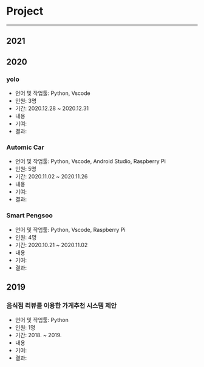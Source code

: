# Project
---
## 2021
## 2020
###  yolo
- 언어 및 작업툴: Python, Vscode
- 인원: 3명
- 기간: 2020.12.28 ~ 2020.12.31
- 내용
- 기여: 
- 결과:  

### Automic Car 
- 언어 및 작업툴: Python, Vscode, Android Studio, Raspberry Pi
- 인원: 5명
- 기간: 2020.11.02 ~ 2020.11.26
- 내용
- 기여: 
- 결과:  

### Smart Pengsoo
- 언어 및 작업툴: Python, Vscode, Raspberry Pi
- 인원: 4명
- 기간: 2020.10.21 ~ 2020.11.02
- 내용
- 기여: 
- 결과:  

## 2019
### 음식점 리뷰를 이용한 가게추천 시스템 제안
- 언어 및 작업툴: Python
- 인원: 1명
- 기간: 2018. ~ 2019.
- 내용
- 기여: 
- 결과:  
